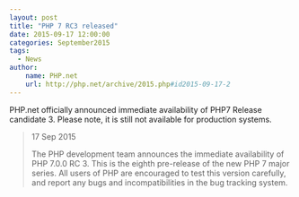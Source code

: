 ```yaml
---
layout: post
title: "PHP 7 RC3 released"
date: 2015-09-17 12:00:00
categories: September2015
tags:
  - News
author:
    name: PHP.net
    url: http://php.net/archive/2015.php#id2015-09-17-2
---
```


PHP.net officially announced immediate availability of PHP7 Release candidate 3. Please note, it is still not available for production systems.

> 17 Sep 2015
>
> The PHP development team announces the immediate availability of PHP 7.0.0 RC 3. This is the eighth pre-release of the new PHP 7 major series. All users of PHP are encouraged to test this version carefully, and report any bugs and incompatibilities in the bug tracking system.
